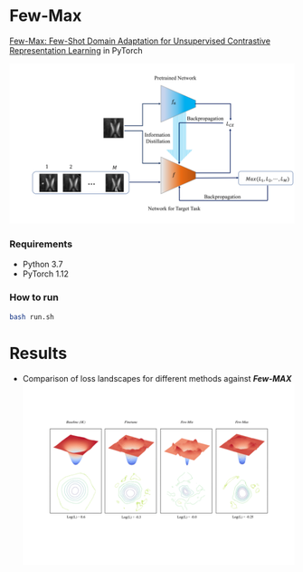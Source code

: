 # Few-Max
[Few-Max: Few-Shot Domain Adaptation for Unsupervised Contrastive Representation Learning](https://arxiv.org/abs/2206.10137) in PyTorch

![alt text](https://github.com/utcsilab/fewmax/blob/master/assets/Framework.png)


### Requirements
- Python 3.7
- PyTorch 1.12

### How to run
```bash
bash run.sh
```

# Results

- Comparison of loss landscapes for different methods against ***Few-MAX***
![alt text](https://github.com/utcsilab/fewmax/blob/master/assets/Loss_landscape.png)

